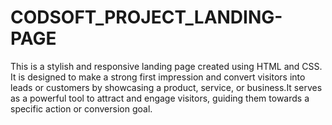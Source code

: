 # CODSOFT_PROJECT_LANDING-PAGE
This is a stylish and responsive landing page created using HTML and CSS. It is designed to make a strong first impression and convert visitors into leads or customers by showcasing a product, service, or business.It serves as a powerful tool to attract and engage visitors, guiding them towards a specific action or conversion goal.
